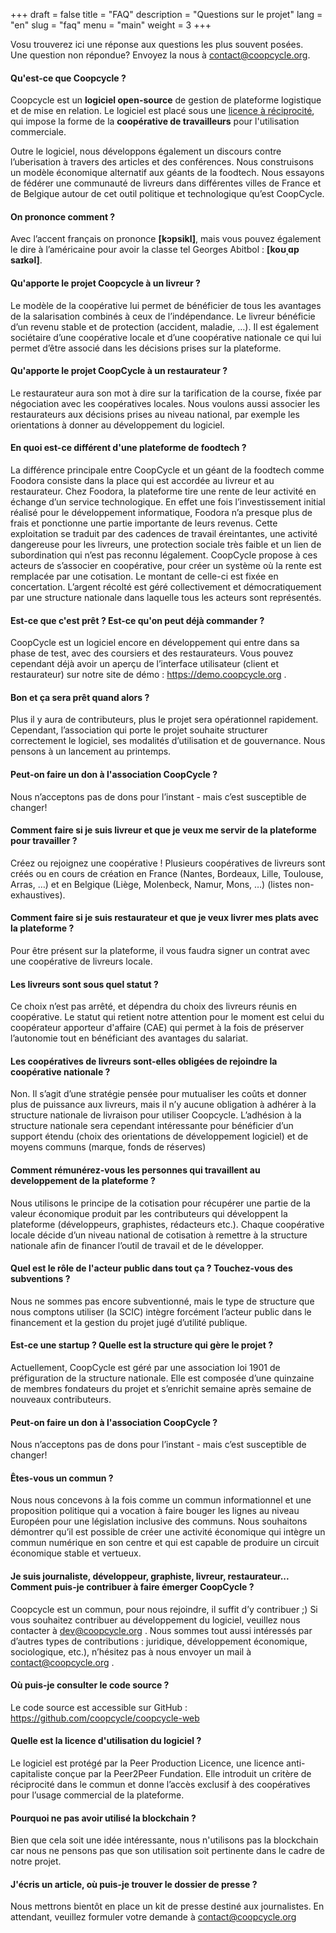+++
draft = false
title = "FAQ"
description = "Questions sur le projet"
lang = "en"
slug = "faq"
menu = "main"
weight = 3
+++

Vosu trouverez ici une réponse aux questions les plus souvent posées.
<br>
Une question non répondue? Envoyez la nous à <a href="mailto:contact@coopcycle.org">contact@coopcycle.org</a>.

#### Qu'est-ce que Coopcycle ?
Coopcycle est un **logiciel open-source** de gestion de plateforme logistique et de mise en relation. Le logiciel est placé sous une [licence à réciprocité](http://wiki.p2pfoundation.net/Peer_Production_License), qui impose la forme de la **coopérative de travailleurs** pour l'utilisation commerciale.  

Outre le logiciel, nous développons également un discours contre l’uberisation   à travers des articles et des conférences. Nous construisons un modèle économique alternatif aux géants de la foodtech. Nous essayons de fédérer une communauté de livreurs dans différentes villes de France et de Belgique autour de cet outil politique et technologique qu’est CoopCycle.

#### On prononce comment ?
Avec l’accent français on prononce **[kɔpsikl]**, mais vous pouvez également le dire à l’américaine pour avoir la classe tel Georges Abitbol : **[koʊˌɑp saɪkəl]**.

#### Qu'apporte le projet Coopcycle à un livreur ?
Le modèle de la coopérative lui permet de bénéficier de tous les avantages de la salarisation combinés à ceux de l’indépendance. Le livreur bénéficie d’un revenu stable et de protection (accident, maladie, …). Il est également sociétaire d’une coopérative locale et d’une coopérative nationale ce qui lui permet d’être associé dans les décisions prises sur la plateforme.

#### Qu'apporte le projet CoopCycle à un restaurateur ?
Le restaurateur aura son mot à dire sur la tarification de la course, fixée par négociation avec les coopératives locales. Nous voulons aussi associer les restaurateurs aux décisions prises au niveau national, par exemple les orientations à donner au  développement du logiciel.

#### En quoi est-ce différent d'une plateforme de foodtech ?
La différence principale entre CoopCycle et un géant de la foodtech comme Foodora consiste dans la place qui est accordée au livreur et au restaurateur. Chez Foodora, la plateforme tire une rente de leur activité en échange d’un service technologique. En effet une fois l’investissement initial réalisé pour le développement informatique, Foodora n’a presque plus de frais et ponctionne une partie importante de leurs revenus. Cette exploitation se traduit par des cadences de travail éreintantes, une activité dangereuse pour les livreurs, une protection sociale très faible et un lien de subordination qui n’est pas reconnu légalement. 
CoopCycle propose à ces acteurs de s’associer en coopérative, pour créer un système où la rente est remplacée par une cotisation. Le montant de celle-ci est fixée en concertation. L’argent récolté est géré collectivement et démocratiquement par une structure nationale dans laquelle tous les acteurs sont représentés.

#### Est-ce que c'est prêt ? Est-ce qu'on peut déjà commander ?
CoopCycle est un logiciel encore en développement qui entre dans sa phase de test, avec des coursiers et des restaurateurs. Vous pouvez cependant déjà avoir un aperçu de l’interface utilisateur (client et restaurateur) sur notre site de démo : https://demo.coopcycle.org .

#### Bon et ça sera prêt quand alors ?
Plus il y aura de contributeurs, plus le projet sera opérationnel rapidement. Cependant, l’association qui porte le projet souhaite structurer correctement le logiciel, ses modalités d’utilisation et de gouvernance. Nous pensons à un lancement au printemps.

#### Peut-on faire un don à l'association CoopCycle ?
Nous n’acceptons pas de dons pour l’instant - mais c’est susceptible de changer! 

#### Comment faire si je suis livreur et que je veux me servir de la plateforme pour travailler ?
Créez ou rejoignez une coopérative ! Plusieurs coopératives de livreurs sont créés ou en cours de création en France (Nantes, Bordeaux, Lille, Toulouse, Arras, …) et en Belgique (Liège, Molenbeck, Namur, Mons, …) (listes non-exhaustives).

#### Comment faire si je suis restaurateur et que je veux livrer mes plats avec la plateforme ?
Pour être présent sur la plateforme, il vous faudra signer un contrat avec une coopérative de livreurs locale.

#### Les livreurs sont sous quel statut ?
Ce choix n’est pas arrêté, et dépendra du choix des livreurs réunis en coopérative. Le statut qui retient notre attention pour le moment est celui du coopérateur apporteur d'affaire (CAE) qui permet à la fois de préserver l’autonomie tout en bénéficiant des avantages du salariat.

#### Les coopératives de livreurs sont-elles obligées de rejoindre la coopérative nationale ?
Non. Il s’agit d’une stratégie pensée pour mutualiser les coûts et donner plus de puissance aux livreurs, mais il n’y aucune obligation à adhérer à la structure nationale de livraison pour utiliser Coopcycle. L’adhésion à la structure nationale sera cependant intéressante pour bénéficier d’un support étendu (choix des orientations de développement logiciel) et de moyens communs (marque, fonds de réserves)

#### Comment rémunérez-vous les personnes qui travaillent au developpement de la plateforme ?
Nous utilisons le principe de la cotisation pour récupérer une partie de la valeur économique produit par les contributeurs qui développent la plateforme (développeurs, graphistes, rédacteurs etc.). Chaque coopérative locale décide d’un niveau national de cotisation à remettre à la structure nationale afin de financer l’outil de travail et de le développer.

#### Quel est le rôle de l'acteur public dans tout ça ? Touchez-vous des subventions ?
Nous ne sommes pas encore subventionné, mais le type de structure que nous comptons utiliser (la SCIC) intègre forcément l’acteur public dans le financement et la gestion du projet jugé d’utilité publique.

#### Est-ce une startup ? Quelle est la structure qui gère le projet ?
Actuellement, CoopCycle est géré par une association loi 1901 de préfiguration de la structure nationale. Elle est composée d’une quinzaine de membres fondateurs du projet et s’enrichit semaine après semaine de nouveaux contributeurs.

#### Peut-on faire un don à l'association CoopCycle ?
Nous n’acceptons pas de dons pour l’instant - mais c’est susceptible de changer!

#### Êtes-vous un commun ?
Nous nous concevons  à la fois comme un commun informationnel et une proposition politique qui a vocation à faire bouger les lignes au niveau Européen pour une législation inclusive des communs. Nous souhaitons démontrer qu’il est possible de créer une activité économique qui intègre un commun numérique en son centre et qui est capable de produire un circuit économique stable et vertueux.

#### Je suis journaliste, développeur, graphiste, livreur, restaurateur... Comment puis-je contribuer à faire émerger CoopCycle ?
Coopcycle est un commun, pour nous rejoindre, il suffit d’y contribuer ;) 
Si vous souhaitez contribuer au développement du logiciel, veuillez nous contacter à dev@coopcycle.org .
Nous sommes tout aussi intéressés par d’autres types de contributions : juridique, développement économique, sociologique, etc.), n’hésitez pas à nous envoyer un mail à contact@coopcycle.org .

#### Où puis-je consulter le code source ?
Le code source est accessible sur GitHub : https://github.com/coopcycle/coopcycle-web

#### Quelle est la licence d'utilisation du logiciel ?
Le logiciel est protégé par la Peer Production Licence, une licence anti-capitaliste conçue par la Peer2Peer Fundation. Elle introduit un critère de réciprocité dans le commun et donne l’accès exclusif à des coopératives pour l’usage commercial de la plateforme.

#### Pourquoi ne pas avoir utilisé la blockchain ?
Bien que cela soit une idée intéressante, nous n'utilisons pas la blockchain car nous ne pensons pas que son utilisation soit pertinente dans le cadre de notre projet.

#### J'écris un article, où puis-je trouver le dossier de presse ?
Nous mettrons bientôt en place un kit de presse destiné aux journalistes. En attendant, veuillez formuler votre demande à contact@coopcycle.org




